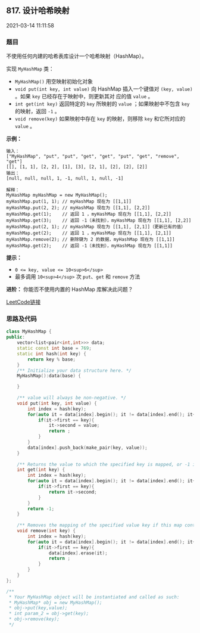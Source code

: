 ## 817. 设计哈希映射

2021-03-14 11:11:58

### 题目

不使用任何内建的哈希表库设计一个哈希映射（HashMap）。

实现 ``MyHashMap`` 类：


- ``MyHashMap()`` 用空映射初始化对象
- ``void put(int key, int value)`` 向 HashMap 插入一个键值对 ``(key, value)`` 。如果 ``key`` 已经存在于映射中，则更新其对 
应的值 ``value`` 。
- ``int get(int key)`` 返回特定的 ``key`` 所映射的 ``value`` ；如果映射中不包含 ``key`` 的映射，返回 ``-1`` 。
- ``void remove(key)`` 如果映射中存在 ``key`` 的映射，则移除 ``key`` 和它所对应的 ``value`` 。


 

**示例：**

```
输入：
["MyHashMap", "put", "put", "get", "get", "put", "get", "remove", "get"]
[[], [1, 1], [2, 2], [1], [3], [2, 1], [2], [2], [2]]
输出：
[null, null, null, 1, -1, null, 1, null, -1]

解释：
MyHashMap myHashMap = new MyHashMap();
myHashMap.put(1, 1); // myHashMap 现在为 [[1,1]]
myHashMap.put(2, 2); // myHashMap 现在为 [[1,1], [2,2]]
myHashMap.get(1);    // 返回 1 ，myHashMap 现在为 [[1,1], [2,2]]
myHashMap.get(3);    // 返回 -1（未找到），myHashMap 现在为 [[1,1], [2,2]]
myHashMap.put(2, 1); // myHashMap 现在为 [[1,1], [2,1]]（更新已有的值）
myHashMap.get(2);    // 返回 1 ，myHashMap 现在为 [[1,1], [2,1]]
myHashMap.remove(2); // 删除键为 2 的数据，myHashMap 现在为 [[1,1]]
myHashMap.get(2);    // 返回 -1（未找到），myHashMap 现在为 [[1,1]]
```

 

**提示：**


- ``0 <= key, value <= 10<sup>6</sup>``
- 最多调用 ``10<sup>4</sup>`` 次 ``put``、``get`` 和 ``remove`` 方法


 

**进阶：** 你能否不使用内置的 HashMap 库解决此问题？


[LeetCode链接](https://leetcode-cn.com/problems/design-hashmap/)

### 思路及代码

```cpp
class MyHashMap {
public:
    vector<list<pair<int,int>>> data;
    static const int base = 769;
    static int hash(int key) {
        return key % base;
    }
    /** Initialize your data structure here. */
    MyHashMap():data(base) {

    }
    
    /** value will always be non-negative. */
    void put(int key, int value) {
        int index = hash(key);
        for(auto it = data[index].begin(); it != data[index].end(); it++){
            if(it->first == key){
                it->second = value;
                return ;
            }
        }
        data[index].push_back(make_pair(key, value));
    }
    
    /** Returns the value to which the specified key is mapped, or -1 if this map contains no mapping for the key */
    int get(int key) {
        int index = hash(key);
        for(auto it = data[index].begin(); it != data[index].end(); it++){
            if(it->first == key){
                return it->second;
            }
        }
        return -1;
    }
    
    /** Removes the mapping of the specified value key if this map contains a mapping for the key */
    void remove(int key) {
        int index = hash(key);
        for(auto it = data[index].begin(); it != data[index].end(); it++){
            if(it->first == key){
                data[index].erase(it);
                return ;
            }
        }
    }
};

/**
 * Your MyHashMap object will be instantiated and called as such:
 * MyHashMap* obj = new MyHashMap();
 * obj->put(key,value);
 * int param_2 = obj->get(key);
 * obj->remove(key);
 */
 ```